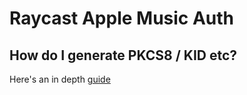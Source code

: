 # Raycast Apple Music Auth

## How do I generate PKCS8 / KID etc?

Here's an in depth [guide](https://leemartin.dev/creating-an-apple-music-api-token-e0e5067e4281)
